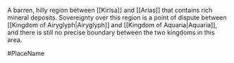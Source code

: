 A barren, hilly region between <span class="political-bodies-places">[[Kirlsa]]</span> and <span class="political-bodies-places">[[Arias]]</span> that contains rich mineral deposits.  Sovereignty over this region is a point of dispute between <span class="political-bodies-places">[[Kingdom of Airyglyph|Airyglyph]]</span> and <span class="political-bodies-places">[[Kingdom of Aquaria|Aquaria]]</span>, and there is still no precise boundary between the two kingdoms in this area.

#PlaceName